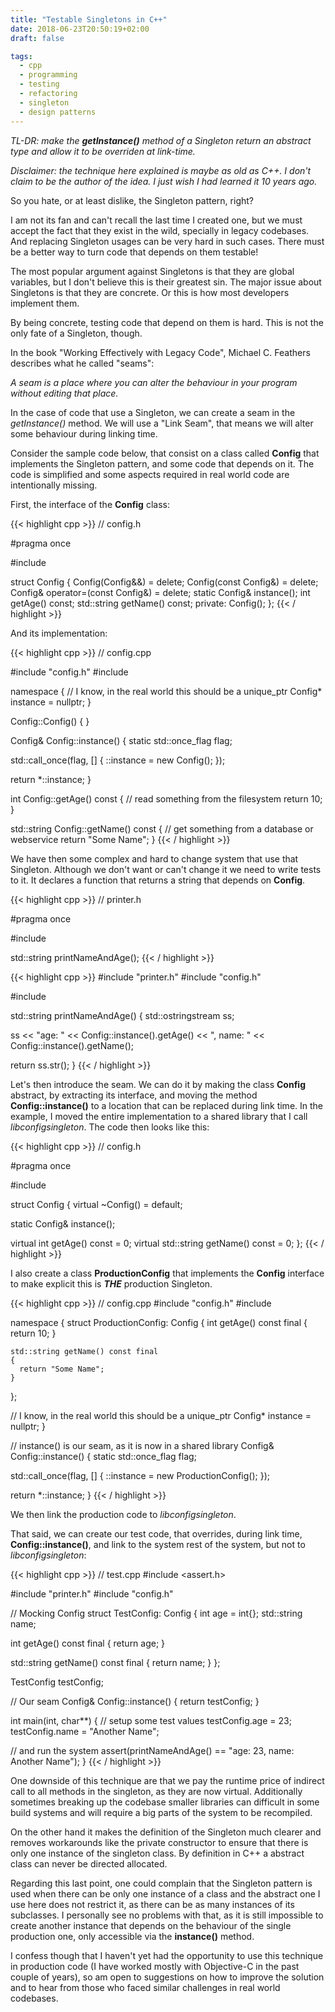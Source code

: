 ```yaml
---
title: "Testable Singletons in C++"
date: 2018-06-23T20:50:19+02:00
draft: false

tags:
  - cpp
  - programming
  - testing
  - refactoring
  - singleton
  - design patterns
---
```


_TL-DR: make the **getInstance()** method of a Singleton return an abstract type and allow it to be overriden at link-time._

*Disclaimer: the technique here explained is maybe as old as C++. I don't claim to be the author of the idea. I just wish I had learned it 10 years ago.*

So you hate, or at least dislike, the Singleton pattern, right?

I am not its fan and can't recall the last time I created one, but we must accept the fact that they exist in the wild, specially in legacy codebases.
And replacing Singleton usages can be very hard in such cases. There must be a better way to turn code that depends on them testable!

The most popular argument against Singletons is that they are global variables, but I don't believe this is their greatest sin.
The major issue about Singletons is that they are concrete. Or this is how most developers implement them.

By being concrete, testing code that depend on them is hard. This is not the only fate of a Singleton, though.

In the book "Working Effectively with Legacy Code", Michael C. Feathers describes what he called "seams":

*A seam is a place where you can alter the behaviour in your program without editing that place.*

In the case of code that use a Singleton, we can create a seam in the *getInstance()* method. We will use a "Link Seam", that means we will alter some behaviour during linking time.

Consider the sample code below, that consist on a class called **Config** that implements the Singleton pattern, and some code that depends on it. The code is simplified and some aspects required in real world code are intentionally missing.

First, the interface of the **Config** class:

{{< highlight cpp >}}
// config.h

#pragma once

#include <string>

struct Config
{
  Config(Config&&) = delete;
  Config(const Config&) = delete;
  Config& operator=(const Config&) = delete;
  static Config& instance();
  int getAge() const;
  std::string getName() const;
private:
  Config();
};
{{< / highlight >}}

And its implementation:

{{< highlight cpp >}}
// config.cpp

#include "config.h"
#include <mutex>

namespace {
  // I know, in the real world this should be a unique_ptr
  Config* instance = nullptr;
}

Config::Config()
{
}

Config& Config::instance()
{
  static std::once_flag flag;

  std::call_once(flag, [] {
    ::instance = new Config();
  });

  return *::instance;
}

int Config::getAge() const
{
  // read something from the filesystem
  return 10;
}

std::string Config::getName() const
{
  // get something from a database or webservice
  return "Some Name";
}
{{< / highlight >}}

We have then some complex and hard to change system that use that Singleton. Although we don't want or can't change it we need to write tests to it.
It declares a function that returns a string that depends on **Config**.

{{< highlight cpp >}}
// printer.h

#pragma once

#include <string>

std::string printNameAndAge();
{{< / highlight >}}

{{< highlight cpp >}}
#include "printer.h"
#include "config.h"

#include <sstream>

std::string printNameAndAge()
{
  std::ostringstream ss;

  ss << "age: " << Config::instance().getAge() << ", name: " << Config::instance().getName();

  return ss.str();
}
{{< / highlight >}}

Let's then introduce the seam. We can do it by making the class **Config** abstract, by extracting its interface, and moving the method **Config::instance()** to a location that can be replaced during link time. In the example, I moved the entire implementation to a shared library that I call *libconfigsingleton*. The code then looks like this:

{{< highlight cpp >}}
// config.h

#pragma once

#include <string>

struct Config
{
  virtual ~Config() = default;

  static Config& instance();

  virtual int getAge() const = 0;
  virtual std::string getName() const = 0;
};
{{< / highlight >}}

I also create a class **ProductionConfig** that implements the **Config** interface to make explicit this is ***THE*** production Singleton.

{{< highlight cpp >}}
// config.cpp
#include "config.h"
#include <mutex>

namespace {
  struct ProductionConfig: Config
  {
    int getAge() const final
    {
      return 10;
    }

    std::string getName() const final
    {
      return "Some Name";
    }
  };

  // I know, in the real world this should be a unique_ptr
  Config* instance = nullptr;
}

// instance() is our seam, as it is now in a shared library
Config& Config::instance()
{
  static std::once_flag flag;

  std::call_once(flag, [] {
    ::instance = new ProductionConfig();
  });

  return *::instance;
}
{{< / highlight >}}

We then link the production code to *libconfigsingleton*.

That said, we can create our test code, that overrides, during link time, **Config::instance()**, and link to the system rest of the system, but not to *libconfigsingleton*:

{{< highlight cpp >}}
// test.cpp
#include <assert.h>

#include "printer.h"
#include "config.h"

// Mocking Config
struct TestConfig: Config
{
  int age = int{};
  std::string name;

  int getAge() const final
  {
    return age;
  }

  std::string getName() const final
  {
    return name;
  }
};

TestConfig testConfig;

// Our seam
Config& Config::instance()
{
  return testConfig;
}

int main(int, char**)
{
  // setup some test values
  testConfig.age = 23;
  testConfig.name = "Another Name";

  // and run the system
  assert(printNameAndAge() == "age: 23, name: Another Name");
}
{{< / highlight >}}

One downside of this technique are that we pay the runtime price of indirect call to all methods in the singleton, as they are now virtual. Additionally sometimes breaking up the codebase smaller libraries can difficult in some build systems and will require a big parts of the system to be recompiled.

On the other hand it makes the definition of the Singleton much clearer and removes workarounds like the private constructor to ensure that there is only one instance of the singleton class. By definition in C++ a abstract class can never be directed allocated.

Regarding this last point, one could complain that the Singleton pattern is used when there can be only one instance of a class and the abstract one I use here does not restrict it, as there can be as many instances of its subclasses. I personally see no problems with that, as it is still impossible to create another instance that depends on the behaviour of the single production one, only accessible via the **instance()** method.

I confess though that I haven't yet had the opportunity to use this technique in production code (I have worked mostly with Objective-C in the past couple of years), so am open to suggestions on how to improve the solution and to hear from those who faced similar challenges in real world codebases.
